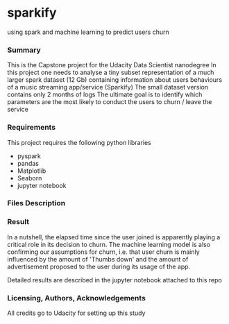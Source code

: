 # sparkify
using spark and machine learning to predict users churn

### Summary
This is the Capstone project for the Udacity Data Scientist nanodegree
In this project one needs to analyse a tiny subset representation of a much larger spark dataset (12 Gb) containing information about users behaviours of a music streaming app/service (Sparkify)
The small dataset version contains only 2 months of logs
The ultimate goal is to identify which parameters are the most likely to conduct the users to churn / leave the service

### Requirements
This project requires the following python libraries

- pyspark
- pandas
- Matplotlib
- Seaborn
- jupyter notebook

### Files Description


### Result

In a nutshell, the elapsed time since the user joined is apparently playing a critical role in its decision to churn.
The machine learning model is also confirming our assumptions for churn, i.e. that user churn is mainly influenced by the amount of 'Thumbs down' and the amount of advertisement proposed to the user during its usage of the app.

Detailed results are described in the jupyter notebook attached to this repo

### Licensing, Authors, Acknowledgements
All credits go to Udacity for setting up this study
